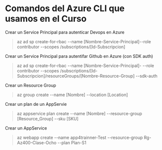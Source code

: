 # Comandos del Azure CLI que usamos en el Curso

Crear un Service Principal para autenticar Devops en Azure
> az ad sp create-for-rbac --name [Nombre-Service-Principal]--role contributor --scopes /subscriptions/[Id-Subscripcion]

Crear un Service Principal para autentifar Github en Azure (con SDK auth)
> az ad sp create-for-rbac --name [Nombre-Service-Principal]- --role contributor --scopes /subscriptions/[Id-Subscripcion]/resourceGroups/[Nombre-Resource-Group] --sdk-auth

Crear un Resource Group
> az group create --name [Nombre] --location [Location]

Crear un plan de un AppServie
> az appservice plan create --name [Nombre] --resource-group [Resource_Group] --sku [SKU]

Crear un AppService
> az webapp create --name app4trainner-Test --resource-group Rg-Az400-Clase-Ocho --plan Plan-S1

